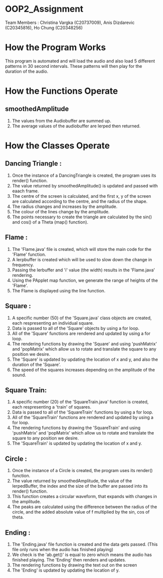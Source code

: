 # OOP2_Assignment

Team Members : Christina Vargka (C20737009), Anis Dizdarevic (C20345816), Ho Chung (C20348256)

# How the Program Works

This program is automated and will load the audio and also load 5 different patterns in 30 second intervals. These patterns will then play for the duration of the audio.

# How the Functions Operate

## smoothedAmplitude
1. The values from the Audiobuffer are summed up.
2. The average values of the audiobuffer are lerped then returned.


# How the Classes Operate

## Dancing Triangle : 
1. Once the instance of a DancingTriangle is created, the program uses its render() function.
2. The value returned by smoothedAmplitude() is updated and passed with eaach frame.
3. The centre of the screen is calculated, and the first x, y of the screen are calculated according to the centre, and the radius of the shape.
4. The radius changes and increases by the amplitude.
5. The colour of the lines change by the amplitude.
6. The points necessary to create the triangle are calculated by the sin() and cos() of a Theta (map() function).

## Flame : 
1. The 'Flame.java' file is created, which will store the main code for the 'Flame' function.
2. A lerpbuffer is created which will be used to slow down the change in frequency.
3. Passing the lerbuffer and 'i' value (the width) results in the 'Flame.java' rendering.
4. Using the PApplet map function, we generate the range of heights of the 'Flame'.
5. The Flame is displayed using the line function.


## Square : 
1. A specific number (50) of the 'Square.java' class objects are created, each respresenting an individual square.
2. Data is passed to all of the 'Square' objects by using a for loop.
3. All of the 'Square' functions are rendered and updated by using a for loop.
4. The rendering functions by drawing the 'Square' and using 'pushMatrix' and 'popMatrix' which allow us to rotate and translate the square to any position we desire.
5. The 'Square' is updated by updating the location of x and y, and also the duration of the 'Square'.
6. The speed of the squares increases depending on the amplitude of the sound.

## Square Train: 
1. A specific number (20) of the 'SquareTrain.java' function is created, each respresenting a 'train' of squares.
2. Data is passed to all of the 'SquareTrain' functions by using a for loop.
3. All of the 'SquareTrain' functions are rendered and updated by using a for loop.
4. The rendering functions by drawing the 'SquareTrain' and using 'pushMatrix' and 'popMatrix' which allow us to rotate and translate the square to any position we desire.
5. The 'SquareTrain' is updated by updating the location of x and y.

## Circle :
1. Once the instance of a Circle is created, the program uses its render() function.
2. The value returned by smoothedAmplitude, the value of the lerpedBuffer, the index and the size of the buffer are passed into its render() function.
3. This function creates a circular waveform, that expands with changes in the amplitude.
4. The peaks are calculated using the difference between the radius of the circle, and the added absolute value of f multiplied by the sin, cos of theta.

## Ending :
1. The 'Ending.java' file function is created and the data gets passed. (This file only runs when the audio has finished playing)
2. We check is the 'ab.get()' is equal to zero which means the audio has finished playing. The 'Ending' then renders and updates.
3. The rendering functions by drawing the text out on the screen
4. The 'Ending' is updated by updating the location of y.
